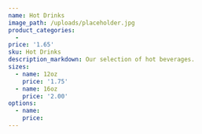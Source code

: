 ```yaml
---
name: Hot Drinks
image_path: /uploads/placeholder.jpg
product_categories:
  -
price: '1.65'
sku: Hot Drinks
description_markdown: Our selection of hot beverages.
sizes:
  - name: 12oz
    price: '1.75'
  - name: 16oz
    price: '2.00'
options:
  - name:
    price:
---
```

